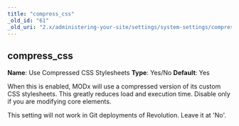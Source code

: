 ```yaml
---
title: "compress_css"
_old_id: "61"
_old_uri: "2.x/administering-your-site/settings/system-settings/compress_css"
---
```


## compress\_css

**Name**: Use Compressed CSS Stylesheets 
**Type**: Yes/No 
**Default**: Yes

When this is enabled, MODx will use a compressed version of its custom CSS stylesheets. This greatly reduces load and execution time. Disable only if you are modifying core elements.

This setting will not work in Git deployments of Revolution. Leave it at 'No'.